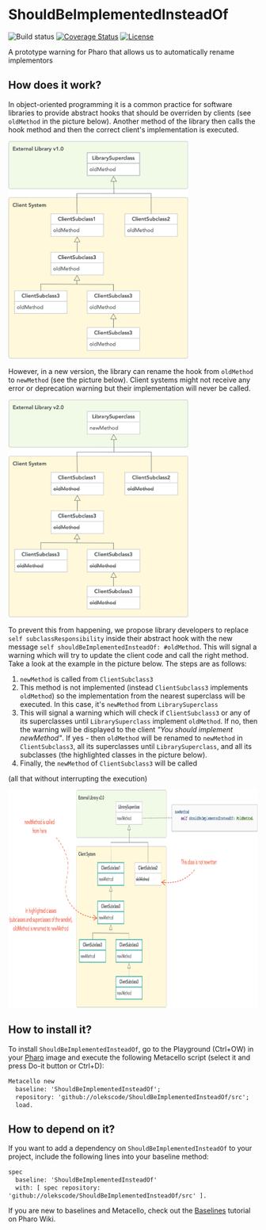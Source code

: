 # ShouldBeImplementedInsteadOf

![Build status](https://github.com/olekscode/ShouldBeImplementedInsteadOf/workflows/CI/badge.svg)
[![Coverage Status](https://coveralls.io/repos/github/olekscode/ShouldBeImplementedInsteadOf/badge.svg?branch=master)](https://coveralls.io/github/olekscode/ShouldBeImplementedInsteadOf?branch=master)
[![License](https://img.shields.io/badge/license-MIT-blue.svg)](https://raw.githubusercontent.com/olekscode/ShouldBeImplementedInsteadOf/master/LICENSE)

A prototype warning for Pharo that allows us to automatically rename implementors

## How does it work?

In object-oriented programming it is a common practice for software libraries to provide abstract hooks that should be overriden by clients (see `oldMethod` in the picture below). Another method of the library then calls the hook method and then the correct client's implementation is executed.

<img src="img/hierarchy1.png" height="440">

However, in a new version, the library can rename the hook from `oldMethod` to `newMethod` (see the picture below). Client systems might not receive any error or deprecation warning but their implementation will never be called.

<img src="img/hierarchy2.png" height="440">

To prevent this from happening, we propose library developers to replace `self subclassResponsibility` inside their abstract hook with the new message `self shouldBeImplementedInsteadOf: #oldMethod`. This will signal a warning which will try to update the client code and call the right method. Take a look at the example in the picture below. The steps are as follows:

1. `newMethod` is called from `ClientSubclass3`
2. This method is not implemented (instead `ClientSubclass3` implements `oldMethod`) so the implementation from the nearest superclass will be executed. In this case, it's `newMethod` from `LibrarySuperclass`
3. This will signal a warning which will check if `ClientSubclass3` or any of its superclasses until `LibrarySuperclass` implement `oldMethod`. If no, then the warning will be displayed to the client _"You should implement newMethod"_. If yes - then `oldMethod` will be renamed to `newMethod` in `ClientSubclass3`, all its superclasses until `LibrarySuperclass`, and all its subclasses (the highlighted classes in the picture below).
4. Finally, the `newMethod` of `ClientSubclass3` will be called

(all that without interrupting the execution)

<img src="img/hierarchy3.png" height="440">

## How to install it?

To install `ShouldBeImplementedInsteadOf`, go to the Playground (Ctrl+OW) in your [Pharo](https://pharo.org/) image and execute the following Metacello script (select it and press Do-it button or Ctrl+D):

```Smalltalk
Metacello new
  baseline: 'ShouldBeImplementedInsteadOf';
  repository: 'github://olekscode/ShouldBeImplementedInsteadOf/src';
  load.
```

## How to depend on it?

If you want to add a dependency on `ShouldBeImplementedInsteadOf` to your project, include the following lines into your baseline method:

```Smalltalk
spec
  baseline: 'ShouldBeImplementedInsteadOf'
  with: [ spec repository: 'github://olekscode/ShouldBeImplementedInsteadOf/src' ].
```

If you are new to baselines and Metacello, check out the [Baselines](https://github.com/pharo-open-documentation/pharo-wiki/blob/master/General/Baselines.md) tutorial on Pharo Wiki.
